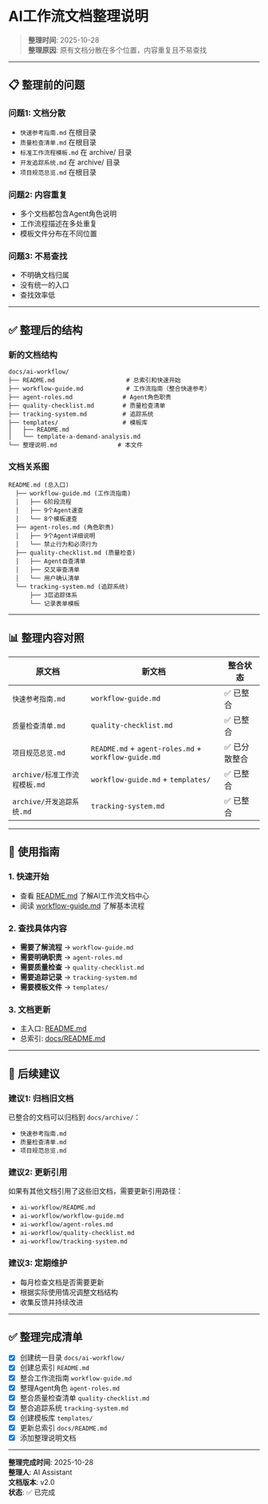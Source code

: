 # AI工作流文档整理说明

> **整理时间**: 2025-10-28  
> **整理原因**: 原有文档分散在多个位置，内容重复且不易查找

---

## 📋 整理前的问题

### 问题1: 文档分散
- `快速参考指南.md` 在根目录
- `质量检查清单.md` 在根目录
- `标准工作流程模板.md` 在 archive/ 目录
- `开发追踪系统.md` 在 archive/ 目录
- `项目规范总览.md` 在根目录

### 问题2: 内容重复
- 多个文档都包含Agent角色说明
- 工作流程描述在多处重复
- 模板文件分布在不同位置

### 问题3: 不易查找
- 不明确文档归属
- 没有统一的入口
- 查找效率低

---

## ✅ 整理后的结构

### 新的文档结构
```
docs/ai-workflow/
├── README.md                    # 总索引和快速开始
├── workflow-guide.md            # 工作流指南（整合快速参考）
├── agent-roles.md              # Agent角色职责
├── quality-checklist.md        # 质量检查清单
├── tracking-system.md          # 追踪系统
├── templates/                  # 模板库
│   ├── README.md
│   └── template-a-demand-analysis.md
└── 整理说明.md                 # 本文件
```

### 文档关系图
```
README.md (总入口)
  ├── workflow-guide.md (工作流指南)
  │   ├── 6阶段流程
  │   ├── 9个Agent速查
  │   └── 8个模板速查
  ├── agent-roles.md (角色职责)
  │   ├── 9个Agent详细说明
  │   └── 禁止行为和必须行为
  ├── quality-checklist.md (质量检查)
  │   ├── Agent自查清单
  │   ├── 交叉审查清单
  │   └── 用户确认清单
  └── tracking-system.md (追踪系统)
      ├── 3层追踪体系
      └── 记录表单模板
```

---

## 📊 整理内容对照

| 原文档 | 新文档 | 整合状态 |
|--------|--------|----------|
| `快速参考指南.md` | `workflow-guide.md` | ✅ 已整合 |
| `质量检查清单.md` | `quality-checklist.md` | ✅ 已整合 |
| `项目规范总览.md` | `README.md` + `agent-roles.md` + `workflow-guide.md` | ✅ 已分散整合 |
| `archive/标准工作流程模板.md` | `workflow-guide.md` + `templates/` | ✅ 已整合 |
| `archive/开发追踪系统.md` | `tracking-system.md` | ✅ 已整合 |

---

## 🎯 使用指南

### 1. 快速开始
- 查看 [README.md](README.md) 了解AI工作流文档中心
- 阅读 [workflow-guide.md](workflow-guide.md) 了解基本流程

### 2. 查找具体内容
- **需要了解流程** → `workflow-guide.md`
- **需要明确职责** → `agent-roles.md`
- **需要质量检查** → `quality-checklist.md`
- **需要追踪记录** → `tracking-system.md`
- **需要模板文件** → `templates/`

### 3. 文档更新
- 主入口: [README.md](README.md)
- 总索引: [docs/README.md](../README.md)

---

## 📝 后续建议

### 建议1: 归档旧文档
已整合的文档可以归档到 `docs/archive/`：
- `快速参考指南.md`
- `质量检查清单.md`
- `项目规范总览.md`

### 建议2: 更新引用
如果有其他文档引用了这些旧文档，需要更新引用路径：
- `ai-workflow/README.md`
- `ai-workflow/workflow-guide.md`
- `ai-workflow/agent-roles.md`
- `ai-workflow/quality-checklist.md`
- `ai-workflow/tracking-system.md`

### 建议3: 定期维护
- 每月检查文档是否需要更新
- 根据实际使用情况调整文档结构
- 收集反馈并持续改进

---

## ✅ 整理完成清单

- [x] 创建统一目录 `docs/ai-workflow/`
- [x] 创建总索引 `README.md`
- [x] 整合工作流指南 `workflow-guide.md`
- [x] 整理Agent角色 `agent-roles.md`
- [x] 整合质量检查清单 `quality-checklist.md`
- [x] 整合追踪系统 `tracking-system.md`
- [x] 创建模板库 `templates/`
- [x] 更新总索引 `docs/README.md`
- [x] 添加整理说明文档

---

**整理完成时间**: 2025-10-28  
**整理人**: AI Assistant  
**文档版本**: v2.0  
**状态**: ✅ 已完成

